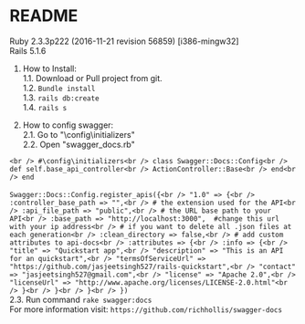 # README

Ruby 2.3.3p222 (2016-11-21 revision 56859) [i386-mingw32]<br />
Rails 5.1.6<br />

1. How to Install:<br />
1.1. Download or Pull project from git.<br />
1.2. `Bundle install`<br />
1.3. `rails db:create`<br />
1.4. `rails s`<br />

2. How to config swagger:<br />
2.1. Go to "\config\initializers"<br />
2.2. Open "swagger_docs.rb"<br />

`<br />
#\config\initializers<br />
class Swagger::Docs::Config<br />
  def self.base_api_controller<br />
    ActionController::Base<br />
  end<br />
end`<br />
<br />
`Swagger::Docs::Config.register_apis({<br />
    "1.0" => {<br />
        :controller_base_path => "",<br />
        # the extension used for the API<br />
        :api_file_path => "public",<br />
        # the URL base path to your API<br />
        :base_path => "http://localhost:3000",  #change this url with your ip address<br />
        # if you want to delete all .json files at each generation<br />
        :clean_directory => false,<br />
        # add custom attributes to api-docs<br />
        :attributes => {<br />
            :info => {<br />
                "title" => "Quickstart app",<br />
                "description" => "This is an API for an quickstart",<br />
                "termsOfServiceUrl" => "https://github.com/jasjeetsingh527/rails-quickstart",<br />
                "contact" => "jasjeetsingh527@gmail.com",<br />
                "license" => "Apache 2.0",<br />
                "licenseUrl" => "http://www.apache.org/licenses/LICENSE-2.0.html"<br />
            }<br />
        }<br />
    }<br />
})`<br />
2.3. Run command `rake swagger:docs`<br />
For more information visit: `https://github.com/richhollis/swagger-docs`<br />